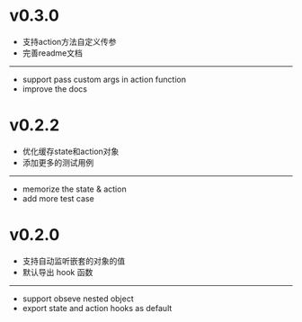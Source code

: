 # v0.3.0

* 支持action方法自定义传参
* 完善readme文档

---

* support pass custom args in action function
* improve the docs

# v0.2.2

* 优化缓存state和action对象
* 添加更多的测试用例

--- 

* memorize the state & action
* add more test case

# v0.2.0

* 支持自动监听嵌套的对象的值
* 默认导出 hook 函数

---

* support obseve nested object
* export state and action hooks as default

